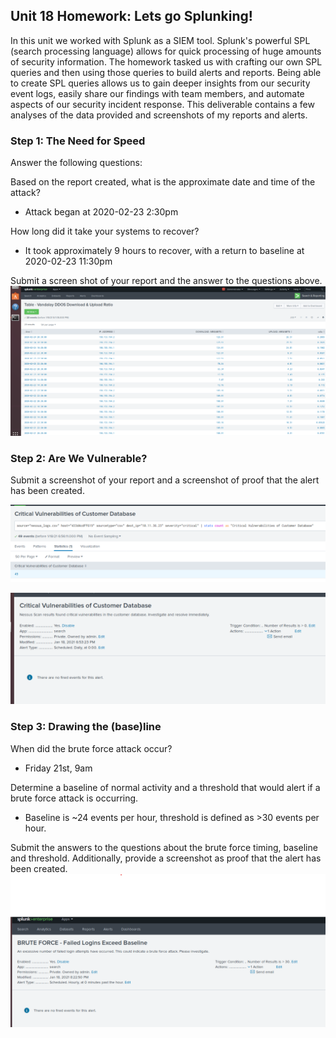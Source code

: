 ## Unit 18 Homework: Lets go Splunking!

In this unit we worked with Splunk as a SIEM tool. Splunk's powerful SPL (search processing language) allows for quick processing of huge amounts of security information. The homework tasked us with crafting our own SPL queries and then using those queries to build alerts and reports. Being able to create SPL queries allows us to gain deeper insights from our security event logs, easily share our findings with team members, and automate aspects of our security incident response. This deliverable contains a few analyses of the data provided and screenshots of my reports and alerts.

### Step 1: The Need for Speed


Answer the following questions:

Based on the report created, what is the approximate date and time of the attack?
   - Attack began at 2020-02-23 2:30pm

How long did it take your systems to recover?
   - It took approximately 9 hours to recover, with a return to baseline at 2020-02-23 11:30pm


Submit a screen shot of your report and the answer to the questions above.
![Table Step 1](images/Step1_table.png)

### Step 2: Are We Vulnerable?

Submit a screenshot of your report and a screenshot of proof that the alert has been created.

![Nessus Search Step 2](images/Step2_Nessus_Search.png)

![Alert Step 2](images/Step2b_Nessus_Alert_Proof.png)


### Step 3: Drawing the (base)line


When did the brute force attack occur?
   - Friday 21st, 9am


Determine a baseline of normal activity and a threshold that would alert if a brute force attack is occurring.
   - Baseline is ~24 events per hour, threshold is defined as >30 events per hour.


Submit the answers to the questions about the brute force timing, baseline and threshold. Additionally, provide a screenshot as proof that the alert has been created.
![Alert Step 3](images/Step3_Alert_Proof.png)
